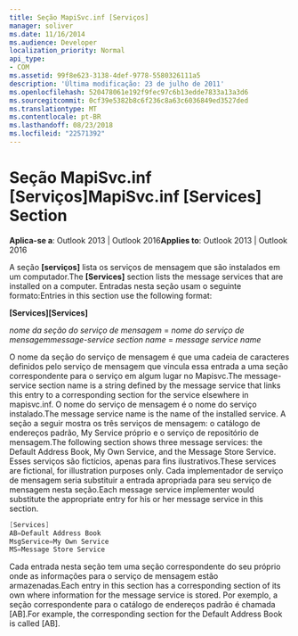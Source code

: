```yaml
---
title: Seção MapiSvc.inf [Serviços]
manager: soliver
ms.date: 11/16/2014
ms.audience: Developer
localization_priority: Normal
api_type:
- COM
ms.assetid: 99f8e623-3138-4def-9778-5580326111a5
description: 'Última modificação: 23 de julho de 2011'
ms.openlocfilehash: 520478061e192f9fec97c6b13edde7833a13a3d6
ms.sourcegitcommit: 0cf39e5382b8c6f236c8a63c6036849ed3527ded
ms.translationtype: MT
ms.contentlocale: pt-BR
ms.lasthandoff: 08/23/2018
ms.locfileid: "22571392"
---
```

# <a name="mapisvcinf-services-section"></a><span data-ttu-id="5e6f1-103">Seção MapiSvc.inf [Serviços]</span><span class="sxs-lookup"><span data-stu-id="5e6f1-103">MapiSvc.inf [Services] Section</span></span>

  
  
<span data-ttu-id="5e6f1-104">**Aplica-se a**: Outlook 2013 | Outlook 2016</span><span class="sxs-lookup"><span data-stu-id="5e6f1-104">**Applies to**: Outlook 2013 | Outlook 2016</span></span> 
  
<span data-ttu-id="5e6f1-105">A seção **[serviços]** lista os serviços de mensagem que são instalados em um computador.</span><span class="sxs-lookup"><span data-stu-id="5e6f1-105">The **[Services]** section lists the message services that are installed on a computer.</span></span> <span data-ttu-id="5e6f1-106">Entradas nesta seção usam o seguinte formato:</span><span class="sxs-lookup"><span data-stu-id="5e6f1-106">Entries in this section use the following format:</span></span> 
  
 <span data-ttu-id="5e6f1-107">**[Services]**</span><span class="sxs-lookup"><span data-stu-id="5e6f1-107">**[Services]**</span></span>
  
 <span data-ttu-id="5e6f1-108">_nome da seção do serviço de mensagem_ =  _nome do serviço de mensagem_</span><span class="sxs-lookup"><span data-stu-id="5e6f1-108">_message-service section name_ =  _message service name_</span></span>
  
<span data-ttu-id="5e6f1-109">O nome da seção do serviço de mensagem é que uma cadeia de caracteres definidos pelo serviço de mensagem que vincula essa entrada a uma seção correspondente para o serviço em algum lugar no Mapisvc.</span><span class="sxs-lookup"><span data-stu-id="5e6f1-109">The message-service section name is a string defined by the message service that links this entry to a corresponding section for the service elsewhere in mapisvc.inf.</span></span> <span data-ttu-id="5e6f1-110">O nome do serviço de mensagem é o nome do serviço instalado.</span><span class="sxs-lookup"><span data-stu-id="5e6f1-110">The message service name is the name of the installed service.</span></span> <span data-ttu-id="5e6f1-111">A seção a seguir mostra os três serviços de mensagem: o catálogo de endereços padrão, My Service próprio e o serviço de repositório de mensagem.</span><span class="sxs-lookup"><span data-stu-id="5e6f1-111">The following section shows three message services: the Default Address Book, My Own Service, and the Message Store Service.</span></span> <span data-ttu-id="5e6f1-112">Esses serviços são fictícios, apenas para fins ilustrativos.</span><span class="sxs-lookup"><span data-stu-id="5e6f1-112">These services are fictional, for illustration purposes only.</span></span> <span data-ttu-id="5e6f1-113">Cada implementador de serviço de mensagem seria substituir a entrada apropriada para seu serviço de mensagem nesta seção.</span><span class="sxs-lookup"><span data-stu-id="5e6f1-113">Each message service implementer would substitute the appropriate entry for his or her message service in this section.</span></span>
  
```cpp
[Services]
AB=Default Address Book
MsgService=My Own Service
MS=Message Store Service

```

<span data-ttu-id="5e6f1-114">Cada entrada nesta seção tem uma seção correspondente do seu próprio onde as informações para o serviço de mensagem estão armazenadas.</span><span class="sxs-lookup"><span data-stu-id="5e6f1-114">Each entry in this section has a corresponding section of its own where information for the message service is stored.</span></span> <span data-ttu-id="5e6f1-115">Por exemplo, a seção correspondente para o catálogo de endereços padrão é chamada [AB].</span><span class="sxs-lookup"><span data-stu-id="5e6f1-115">For example, the corresponding section for the Default Address Book is called [AB].</span></span>
  

